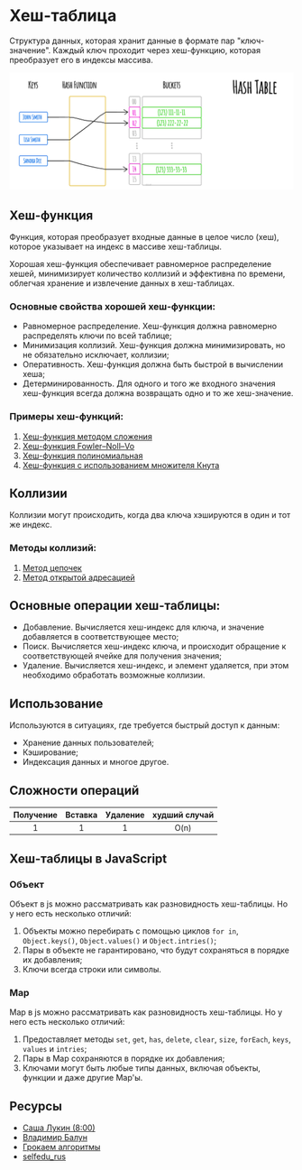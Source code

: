 # Хеш-таблица

Структура данных, которая хранит данные в формате пар "ключ-значение".
Каждый ключ проходит через хеш-функцию, которая преобразует его в индексы массива.

![Hash Table](hash-table.jpeg)

## Хеш-функция

Функция, которая преобразует входные данные в целое число (хеш), которое указывает на индекс в массиве хеш-таблицы.

Хорошая хеш-функция обеспечивает равномерное распределение хешей, минимизирует количество коллизий и эффективна по времени, облегчая хранение и извлечение данных в хеш-таблицах.

### Основные свойства хорошей хеш-функции:

- Равномерное распределение. Хеш-функция должна равномерно распределять ключи по всей таблице;
- Минимизация коллизий. Хеш-функция должна минимизировать, но не обязательно исключает, коллизии;
- Оперативность. Хеш-функция должна быть быстрой в вычислении хеша;
- Детерминированность. Для одного и того же входного значения хеш-функция всегда должна возвращать одно и то же хеш-значение.

### Примеры хеш-функций:

1. [Хеш-функция методом сложения](hash/simpleHash.js)
2. [Хеш-функция Fowler–Noll–Vo](hash/fnvHash.js)
3. [Хеш-функция полиномиальная](hash/polynomialHash.js)
4. [Хеш-функция с использованием множителя Кнута](hash/knuthHash.js)

## Коллизии

Коллизии могут происходить, когда два ключа хэшируются в один и тот же индекс.

### Методы коллизий:

1. [Метод цепочек](collisions/chainMethod/README.md)
2. [Метод открытой адресацией](collisions/openAddressingMethod/README.md)

## Основные операции хеш-таблицы:

- Добавление. Вычисляется хеш-индекс для ключа, и значение добавляется в соответствующее место;
- Поиск. Вычисляется хеш-индекс ключа, и происходит обращение к соответствующей ячейке для получения значения;
- Удаление. Вычисляется хеш-индекс, и элемент удаляется, при этом необходимо обработать возможные коллизии.

## Использование

Используются в ситуациях, где требуется быстрый доступ к данным:
- Хранение данных пользователей;
- Кэширование;
- Индексация данных и многое другое.

## Сложности операций

| Получение | Вставка | Удаление | худший случай  |
|:---------:|:-------:|:--------:|:--------------:|
|     1     |    1    |    1     |      O(n)      |

## Хеш-таблицы в JavaScript

### Объект

Объект в js можно рассматривать как разновидность хеш-таблицы. Но у него есть несколько отличий:

1. Объекты можно перебирать с помощью циклов `for in`, `Object.keys()`, `Object.values()` и `Object.intries()`;
2. Пары в объекте не гарантировано, что будут сохраняться в порядке их добавления;
3. Ключи всегда строки или символы.

### Map

Map в js можно рассматривать как разновидность хеш-таблицы. Но у него есть несколько отличий:

1. Предоставляет методы  `set`, `get`, `has`, `delete`, `clear`, `size`, `forEach`, `keys`, `values` и `intries`;
2. Пары в Map сохраняются в порядке их добавления;
3. Ключами могут быть любые типы данных, включая объекты, функции и даже другие Map'ы.

## Ресурсы
- [Саша Лукин (8:00)](https://youtu.be/rPp46idEvnM?si=kBQI90nEuo6c2TgZ)
- [Владимир Балун](https://youtu.be/_EzbLVvao7c?si=a94_lK6hF6DglXPj)
- [Грокаем алгоритмы](https://www.youtube.com/watch?si=sRDTe2SaO2_GQs77&v=9L1JEwK2FjA)
- [selfedu_rus](https://www.youtube.com/watch?v=xhb-OEPkENA&list=PLA0M1Bcd0w8x4jEp1r_aN3xlnlbfx9RQ2&index=25)